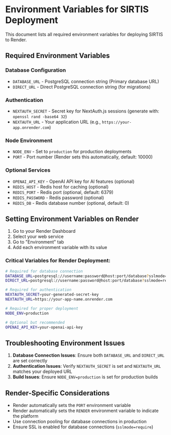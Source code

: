 # Environment Variables for SIRTIS Deployment

This document lists all required environment variables for deploying SIRTIS to Render.

## Required Environment Variables

### Database Configuration
- `DATABASE_URL` - PostgreSQL connection string (Primary database URL)
- `DIRECT_URL` - Direct PostgreSQL connection string (for migrations)

### Authentication
- `NEXTAUTH_SECRET` - Secret key for NextAuth.js sessions (generate with: `openssl rand -base64 32`)
- `NEXTAUTH_URL` - Your application URL (e.g., `https://your-app.onrender.com`)

### Node Environment
- `NODE_ENV` - Set to `production` for production deployments
- `PORT` - Port number (Render sets this automatically, default: 10000)

### Optional Services
- `OPENAI_API_KEY` - OpenAI API key for AI features (optional)
- `REDIS_HOST` - Redis host for caching (optional)
- `REDIS_PORT` - Redis port (optional, default: 6379)
- `REDIS_PASSWORD` - Redis password (optional)
- `REDIS_DB` - Redis database number (optional, default: 0)

## Setting Environment Variables on Render

1. Go to your Render Dashboard
2. Select your web service
3. Go to "Environment" tab
4. Add each environment variable with its value

### Critical Variables for Render Deployment:

```bash
# Required for database connection
DATABASE_URL=postgresql://username:password@host:port/database?sslmode=require
DIRECT_URL=postgresql://username:password@host:port/database?sslmode=require

# Required for authentication
NEXTAUTH_SECRET=your-generated-secret-key
NEXTAUTH_URL=https://your-app-name.onrender.com

# Required for proper deployment
NODE_ENV=production

# Optional but recommended
OPENAI_API_KEY=your-openai-api-key
```

## Troubleshooting Environment Issues

1. **Database Connection Issues**: Ensure both `DATABASE_URL` and `DIRECT_URL` are set correctly
2. **Authentication Issues**: Verify `NEXTAUTH_SECRET` is set and `NEXTAUTH_URL` matches your deployed URL
3. **Build Issues**: Ensure `NODE_ENV=production` is set for production builds

## Render-Specific Considerations

- Render automatically sets the `PORT` environment variable
- Render automatically sets the `RENDER` environment variable to indicate the platform
- Use connection pooling for database connections in production
- Ensure SSL is enabled for database connections (`sslmode=require`)